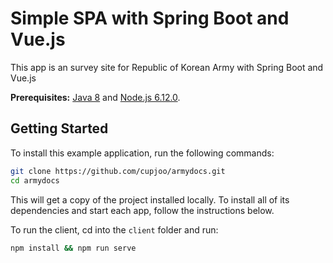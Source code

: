 # Simple SPA with Spring Boot and Vue.js

This app is an survey site for Republic of Korean Army with Spring Boot and Vue.js

**Prerequisites:** [Java 8](http://www.oracle.com/technetwork/java/javase/downloads/jdk8-downloads-2133151.html) and [Node.js 6.12.0](https://nodejs.org/).

## Getting Started

To install this example application, run the following commands:

```bash
git clone https://github.com/cupjoo/armydocs.git
cd armydocs
```

This will get a copy of the project installed locally. To install all of its dependencies and start each app, follow the instructions below.

To run the client, cd into the `client` folder and run:

```bash
npm install && npm run serve
```

